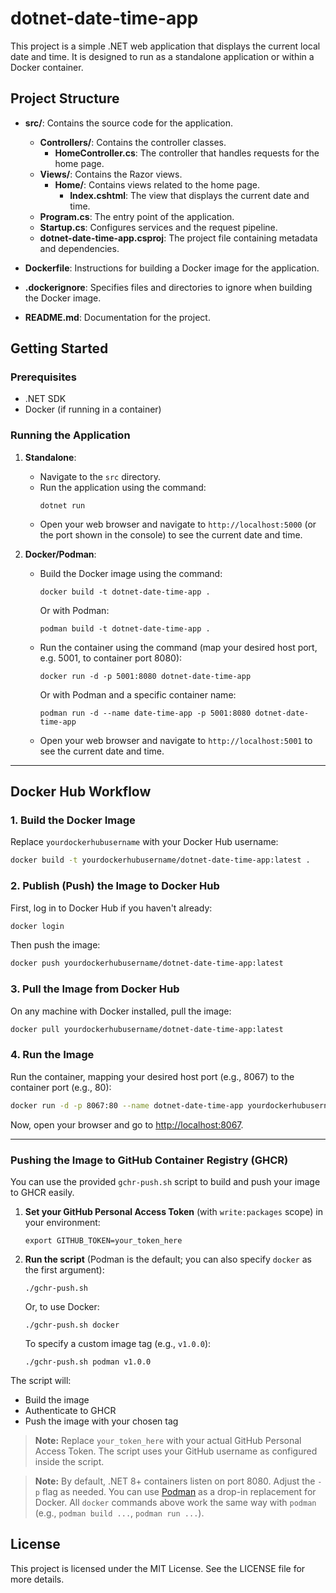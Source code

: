 # dotnet-date-time-app

This project is a simple .NET web application that displays the current local date and time. It is designed to run as a standalone application or within a Docker container.

## Project Structure

- **src/**: Contains the source code for the application.
  - **Controllers/**: Contains the controller classes.
    - **HomeController.cs**: The controller that handles requests for the home page.
  - **Views/**: Contains the Razor views.
    - **Home/**: Contains views related to the home page.
      - **Index.cshtml**: The view that displays the current date and time.
  - **Program.cs**: The entry point of the application.
  - **Startup.cs**: Configures services and the request pipeline.
  - **dotnet-date-time-app.csproj**: The project file containing metadata and dependencies.

- **Dockerfile**: Instructions for building a Docker image for the application.

- **.dockerignore**: Specifies files and directories to ignore when building the Docker image.

- **README.md**: Documentation for the project.

## Getting Started

### Prerequisites

- .NET SDK
- Docker (if running in a container)

### Running the Application

1. **Standalone**:
   - Navigate to the `src` directory.
   - Run the application using the command:
     ```
     dotnet run
     ```
   - Open your web browser and navigate to `http://localhost:5000` (or the port shown in the console) to see the current date and time.

2. **Docker/Podman**:
   - Build the Docker image using the command:
     ```
     docker build -t dotnet-date-time-app .
     ```
     Or with Podman:
     ```
     podman build -t dotnet-date-time-app .
     ```
   - Run the container using the command (map your desired host port, e.g. 5001, to container port 8080):
     ```
     docker run -d -p 5001:8080 dotnet-date-time-app
     ```
     Or with Podman and a specific container name:
     ```
     podman run -d --name date-time-app -p 5001:8080 dotnet-date-time-app
     ```
   - Open your web browser and navigate to `http://localhost:5001` to see the current date and time.

---

## Docker Hub Workflow

### 1. Build the Docker Image

Replace `yourdockerhubusername` with your Docker Hub username:

```sh
docker build -t yourdockerhubusername/dotnet-date-time-app:latest .
```

### 2. Publish (Push) the Image to Docker Hub

First, log in to Docker Hub if you haven't already:

```sh
docker login
```

Then push the image:

```sh
docker push yourdockerhubusername/dotnet-date-time-app:latest
```

### 3. Pull the Image from Docker Hub

On any machine with Docker installed, pull the image:

```sh
docker pull yourdockerhubusername/dotnet-date-time-app:latest
```

### 4. Run the Image

Run the container, mapping your desired host port (e.g., 8067) to the container port (e.g., 80):

```sh
docker run -d -p 8067:80 --name dotnet-date-time-app yourdockerhubusername/dotnet-date-time-app:latest
```

Now, open your browser and go to [http://localhost:8067](http://localhost:8067).

---

### Pushing the Image to GitHub Container Registry (GHCR)

You can use the provided `gchr-push.sh` script to build and push your image to GHCR easily.

1. **Set your GitHub Personal Access Token** (with `write:packages` scope) in your environment:
   ```
   export GITHUB_TOKEN=your_token_here
   ```

2. **Run the script** (Podman is the default; you can also specify `docker` as the first argument):
   ```
   ./gchr-push.sh
   ```
   Or, to use Docker:
   ```
   ./gchr-push.sh docker
   ```
   To specify a custom image tag (e.g., `v1.0.0`):
   ```
   ./gchr-push.sh podman v1.0.0
   ```

The script will:
- Build the image
- Authenticate to GHCR
- Push the image with your chosen tag

> **Note:**
> Replace `your_token_here` with your actual GitHub Personal Access Token.
> The script uses your GitHub username as configured inside the script.

> **Note:**
> By default, .NET 8+ containers listen on port 8080. Adjust the `-p` flag as needed.
> You can use [Podman](https://podman.io/) as a drop-in replacement for Docker.
> All `docker` commands above work the same way with `podman` (e.g., `podman build ...`, `podman run ...`).

## License

This project is licensed under the MIT License. See the LICENSE file for more details.
